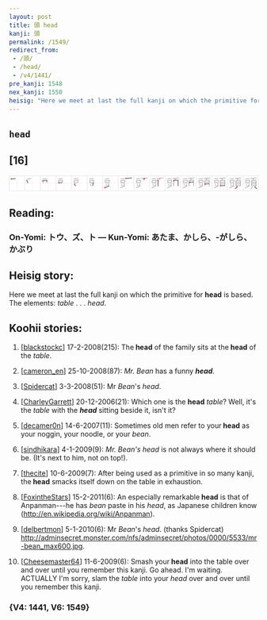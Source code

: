 ```yaml
---
layout: post
title: 頭 head
kanji: 頭
permalink: /1549/
redirect_from:
 - /頭/
 - /head/
 - /v4/1441/
pre_kanji: 1548
nex_kanji: 1550
heisig: "Here we meet at last the full kanji on which the primitive for <b>head</b> is based. The elements: <i>table</i> . . . <i>head</i>."
---
```


## `head`

## [16]

<div class="stroke"><img src="../images/E9A0AD.png" /></div>

## Reading:

### On-Yomi: トウ、ズ、ト &mdash; Kun-Yomi: あたま、かしら、-がしら、かぶり

## Heisig story:

Here we meet at last the full kanji on which the primitive for <b>head</b> is based. The elements: <i>table</i> . . . <i>head</i>.

## Koohii stories:

1) [<a href="http://kanji.koohii.com/profile/blackstockc">blackstockc</a>] 17-2-2008(215): The<strong> head</strong> of the family sits at the<strong> head</strong> of the <em>table</em>.

2) [<a href="http://kanji.koohii.com/profile/cameron_en">cameron_en</a>] 25-10-2008(87): <em>Mr. Bean</em> has a funny <strong><em>head</em></strong>.

3) [<a href="http://kanji.koohii.com/profile/Spidercat">Spidercat</a>] 3-3-2008(51): Mr <em>Bean</em>&#039;s <em>head</em>.

4) [<a href="http://kanji.koohii.com/profile/CharleyGarrett">CharleyGarrett</a>] 20-12-2006(21): Which one is the <strong>head</strong> <em>table</em>? Well, it&#039;s the <em>table</em> with the <strong><em>head</em></strong> sitting beside it, isn&#039;t it?

5) [<a href="http://kanji.koohii.com/profile/decamer0n">decamer0n</a>] 14-6-2007(11): Sometimes old men refer to your<strong> head</strong> as your noggin, your noodle, or your <em>bean</em>.

6) [<a href="http://kanji.koohii.com/profile/sindhikara">sindhikara</a>] 4-1-2009(9): <em>Mr. Bean&#039;s</em> <em>head</em> is not always where it should be. (It&#039;s next to him, not on top!).

7) [<a href="http://kanji.koohii.com/profile/thecite">thecite</a>] 10-6-2009(7): After being used as a primitive in so many kanji, the<strong> head</strong> smacks itself down on the table in exhaustion.

8) [<a href="http://kanji.koohii.com/profile/FoxintheStars">FoxintheStars</a>] 15-2-2011(6): An especially remarkable<strong> head</strong> is that of Anpanman---he has <em>bean</em> paste in his <em>head</em>, as Japanese children know (<a href="http://en.wikipedia.org/wiki/Anpanman">http://en.wikipedia.org/wiki/Anpanman</a>).

9) [<a href="http://kanji.koohii.com/profile/delbertmon">delbertmon</a>] 5-1-2010(6): Mr <em>Bean</em>&#039;s <em>head</em>. (thanks Spidercat) <a href="http://adminsecret.monster.com/nfs/adminsecret/photos/0000/5533/mr-bean_max600.jpg">http://adminsecret.monster.com/nfs/adminsecret/photos/0000/5533/mr-bean_max600.jpg</a>.

10) [<a href="http://kanji.koohii.com/profile/Cheesemaster64">Cheesemaster64</a>] 11-6-2009(6): Smash your<strong> head</strong> into the table over and over until you remember this kanji. Go ahead. I&#039;m waiting. ACTUALLY I&#039;m sorry, slam the <em>table</em> into your <em>head</em> over and over until you remember this kanji.

### {V4: 1441, V6: 1549}
